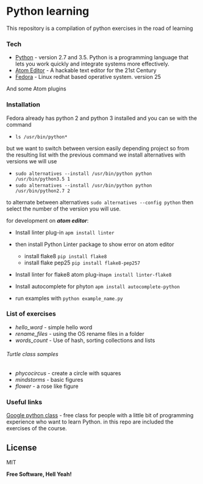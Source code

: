 # Python learning

This repository is a compilation of python exercises in the road of learning

### Tech

* [Python] - version 2.7 and 3.5. Python is a programming language that lets you work quickly and integrate systems more effectively.
* [Atom Editor] - A hackable text editor for the 21st Century
* [Fedora] - Linux redhat based operative system. version 25

And some Atom plugins

### Installation

Fedora already has python 2 and python 3 installed and you can se with the command

+ `ls /usr/bin/python*`

but we want to switch between version easily depending project so from the resulting list with the previous command we install alternatives with versions we will use

+ `sudo alternatives --install /usr/bin/python python /usr/bin/python3.5 1`
+ `sudo alternatives --install /usr/bin/python python /usr/bin/python2.7 2`

to alternate between alternatives `sudo alternatives --config python` then select the number of the version you will use.

for development on ***atom editor***:

+ Install linter plug-in `apm install linter`
+ then install Python Linter package to show error on atom editor
  + install flake8  `pip install flake8`
  + install flake pep25 `pip install flake8-pep257`


+ Install linter for flake8 atom plug-in`apm install linter-flake8`
+ Install autocomplete for phyton `apm install autocomplete-python`
+ run examples with `python example_name.py`

### List of exercises

+ *hello_word* - simple hello word
+ *rename_files* - using the OS rename files in a folder
+ *words_count* - Use of hash, sorting collections and lists

###### Turtle class samples  
+ *phycocircus* - create a circle with squares
+ *mindstorms* - basic figures
+ *flower* - a rose like figure

### Useful links
[Google python class] - free class for people with a little bit of programming experience who want to learn Python. in this repo are included the exercises of the course.

License
----

MIT


**Free Software, Hell Yeah!**

[//]: # (These are reference links used in the body of this note and get stripped out when the markdown processor does its job. There is no need to format nicely because it shouldn't be seen. Thanks SO - http://stackoverflow.com/questions/4823468/store-comments-in-markdown-syntax)

   [Atom Editor]: <https://atom.io/>
   [Python]: <https://www.python.org/>
   [linter]: <https://atom.io/packages/linter>
   [Google python class]: <https://developers.google.com/edu/python/>
   [Fedora]: <https://getfedora.org/>
